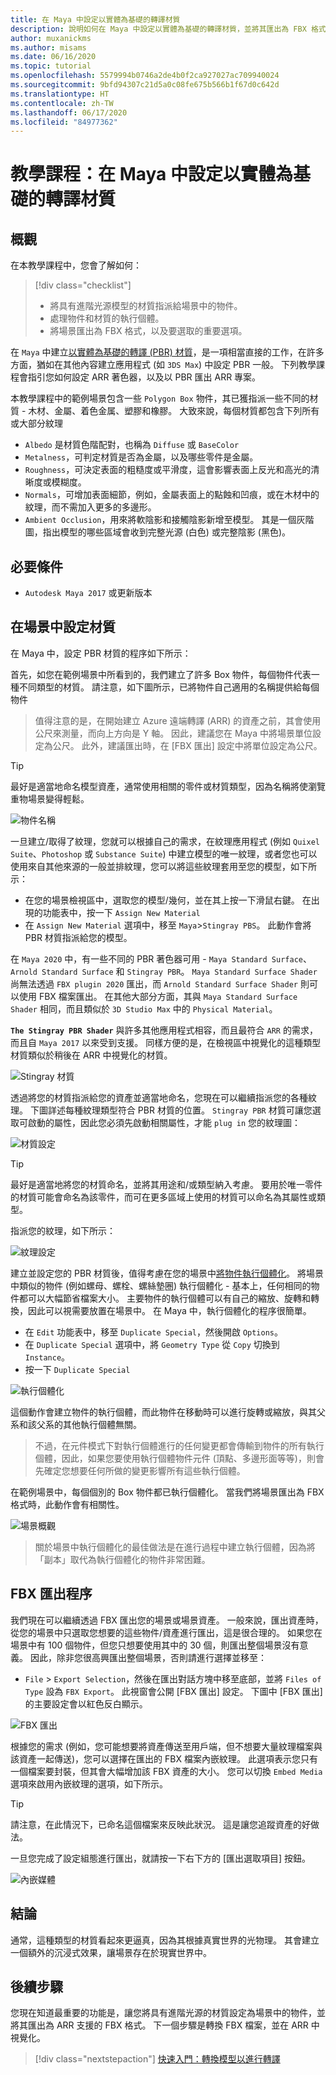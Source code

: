 ```yaml
---
title: 在 Maya 中設定以實體為基礎的轉譯材質
description: 說明如何在 Maya 中設定以實體為基礎的轉譯材質，並將其匯出為 FBX 格式
author: muxanickms
ms.author: misams
ms.date: 06/16/2020
ms.topic: tutorial
ms.openlocfilehash: 5579994b0746a2de4b0f2ca927027ac709940024
ms.sourcegitcommit: 9bfd94307c21d5a0c08fe675b566b1f67d0c642d
ms.translationtype: HT
ms.contentlocale: zh-TW
ms.lasthandoff: 06/17/2020
ms.locfileid: "84977362"
---
```

# <a name="tutorial-setting-up-physically-based-rendering-materials-in-maya"></a>教學課程：在 Maya 中設定以實體為基礎的轉譯材質

## <a name="overview"></a>概觀
在本教學課程中，您會了解如何：

> [!div class="checklist"]
>
> * 將具有進階光源模型的材質指派給場景中的物件。
> * 處理物件和材質的執行個體。
> * 將場景匯出為 FBX 格式，以及要選取的重要選項。

在 `Maya` 中建立[以實體為基礎的轉譯 (PBR) 材質](../../overview/features/pbr-materials.md)，是一項相當直接的工作，在許多方面，猶如在其他內容建立應用程式 (如 `3DS Max`) 中設定 PBR 一般。 下列教學課程會指引您如何設定 ARR 著色器，以及以 PBR 匯出 ARR 專案。 

本教學課程中的範例場景包含一些 `Polygon Box` 物件，其已獲指派一些不同的材質 - 木材、金屬、着色金属、塑膠和橡膠。 大致來說，每個材質都包含下列所有或大部分紋理 

* `Albedo` 是材質色階配對，也稱為 `Diffuse` 或 `BaseColor`
* `Metalness`，可判定材質是否為金屬，以及哪些零件是金屬。 
* `Roughness`，可決定表面的粗糙度或平滑度，這會影響表面上反光和高光的清晰度或模糊度。
* `Normals`，可增加表面細節，例如，金屬表面上的點蝕和凹痕，或在木材中的紋理，而不需加入更多的多邊形。
* `Ambient Occlusion`，用來將軟陰影和接觸陰影新增至模型。 其是一個灰階圖，指出模型的哪些區域會收到完整光源 (白色) 或完整陰影 (黑色)。 

## <a name="prerequisites"></a>必要條件
* `Autodesk Maya 2017` 或更新版本

## <a name="setting-up-materials-in-the-scene"></a>在場景中設定材質
在 Maya 中，設定 PBR 材質的程序如下所示：

首先，如您在範例場景中所看到的，我們建立了許多 Box 物件，每個物件代表一種不同類型的材質。 請注意，如下圖所示，已將物件自己適用的名稱提供給每個物件 

> 值得注意的是，在開始建立 Azure 遠端轉譯 (ARR) 的資產之前，其會使用公尺來測量，而向上方向是 Y 軸。 因此，建議您在 Maya 中將場景單位設定為公尺。 此外，建議匯出時，在 [FBX 匯出] 設定中將單位設定為公尺。 

> [!TIP]
最好是適當地命名模型資產，通常使用相關的零件或材質類型，因為名稱將使瀏覽重物場景變得輕鬆。

![物件名稱](media/object-names.jpg)

一旦建立/取得了紋理，您就可以根據自己的需求，在紋理應用程式 (例如 `Quixel Suite`、`Photoshop` 或 `Substance Suite`) 中建立模型的唯一紋理，或者您也可以使用來自其他來源的一般並排紋理，您可以將這些紋理套用至您的模型，如下所示：

* 在您的場景檢視區中，選取您的模型/幾何，並在其上按一下滑鼠右鍵。 在出現的功能表中，按一下 `Assign New Material`
* 在 `Assign New Material` 選項中，移至 `Maya`>`Stingray PBS`。 此動作會將 PBR 材質指派給您的模型。 

在 `Maya 2020` 中，有一些不同的 PBR 著色器可用 - `Maya Standard Surface`、`Arnold Standard Surface` 和 `Stingray PBR`。 `Maya Standard Surface Shader` 尚無法透過 `FBX plugin 2020` 匯出，而 `Arnold Standard Surface Shader` 則可以使用 FBX 檔案匯出。 在其他大部分方面，其與 `Maya Standard Surface Shader` 相同，而且類似於 `3D Studio Max` 中的 `Physical Material`。

**`The Stingray PBR Shader`** 與許多其他應用程式相容，而且最符合 `ARR` 的需求，而且自 `Maya 2017` 以來受到支援。 同樣方便的是，在檢視區中視覺化的這種類型材質類似於稍後在 ARR 中視覺化的材質。

![`Stingray` 材質](media/stingray-material.jpg)

透過將您的材質指派給您的資產並適當地命名，您現在可以繼續指派您的各種紋理。 下圖詳述每種紋理類型符合 PBR 材質的位置。 `Stingray PBR` 材質可讓您選取可啟動的屬性，因此您必須先啟動相關屬性，才能 `plug in` 您的紋理圖： 

![材質設定](media/material-setup.jpg)

> [!TIP]
最好是適當地將您的材質命名，並將其用途和/或類型納入考慮。 要用於唯一零件的材質可能會命名為該零件，而可在更多區域上使用的材質可以命名為其屬性或類型。

指派您的紋理，如下所示：

![紋理設定](media/texture-setup.jpg)

建立並設定您的 PBR 材質後，值得考慮在您的場景中[將物件執行個體化](../../how-tos/conversion/configure-model-conversion.md#instancing)。 將場景中類似的物件 (例如螺母、螺栓、螺絲墊圈) 執行個體化 - 基本上，任何相同的物件都可以大幅節省檔案大小。 主要物件的執行個體可以有自己的縮放、旋轉和轉換，因此可以視需要放置在場景中。 在 Maya 中，執行個體化的程序很簡單。

* 在 `Edit` 功能表中，移至 `Duplicate Special`，然後開啟 `Options`。 
* 在 `Duplicate Special` 選項中，將 `Geometry Type` 從 `Copy` 切換到 `Instance`。 
* 按一下 `Duplicate Special`

![執行個體化](media/instancing.jpg)

這個動作會建立物件的執行個體，而此物件在移動時可以進行旋轉或縮放，與其父系和該父系的其他執行個體無關。 
>不過，在元件模式下對執行個體進行的任何變更都會傳輸到物件的所有執行個體，因此，如果您要使用執行個體物件元件 (頂點、多邊形面等等)，則會先確定您想要任何所做的變更影響所有這些執行個體。

在範例場景中，每個個別的 Box 物件都已執行個體化。 當我們將場景匯出為 FBX 格式時，此動作會有相關性。

![場景概觀](media/scene-overview.jpg)

>關於場景中執行個體化的最佳做法是在進行過程中建立執行個體，因為將「副本」取代為執行個體化的物件非常困難。 

## <a name="fbx-export-process"></a>FBX 匯出程序

我們現在可以繼續透過 FBX 匯出您的場景或場景資產。 一般來說，匯出資產時，從您的場景中只選取您想要的這些物件/資產進行匯出，這是很合理的。 如果您在場景中有 100 個物件，但您只想要使用其中的 30 個，則匯出整個場景沒有意義。 因此，除非您很高興匯出整個場景，否則請進行選擇並移至：

* `File` > `Export Selection`，然後在匯出對話方塊中移至底部，並將 `Files of Type` 設為 `FBX Export`。 此視窗會公開 [FBX 匯出] 設定。 下圖中 [FBX 匯出] 的主要設定會以紅色反白顯示。

![FBX 匯出](media/FBX-exporting.jpg)

根據您的需求 (例如，您可能想要將資產傳送至用戶端，但不想要大量紋理檔案與該資產一起傳送)，您可以選擇在匯出的 FBX 檔案內嵌紋理。 此選項表示您只有一個檔案要封裝，但其會大幅增加該 FBX 資產的大小。 您可以切換 `Embed Media` 選項來啟用內嵌紋理的選項，如下所示。

> [!TIP]
> 請注意，在此情況下，已命名這個檔案來反映此狀況。 這是讓您追蹤資產的好做法。 

一旦您完成了設定組態進行匯出，就請按一下右下方的 [匯出選取項目] 按鈕。

![內嵌媒體](media/embedding-media.jpg)

## <a name="conclusion"></a>結論

通常，這種類型的材質看起來更逼真，因為其根據真實世界的光物理。 其會建立一個額外的沉浸式效果，讓場景存在於現實世界中。

## <a name="next-steps"></a>後續步驟

您現在知道最重要的功能是，讓您將具有進階光源的材質設定為場景中的物件，並將其匯出為 ARR 支援的 FBX 格式。 下一個步驟是轉換 FBX 檔案，並在 ARR 中視覺化。

> [!div class="nextstepaction"]
> [快速入門：轉換模型以進行轉譯](../../quickstarts\convert-model.md)